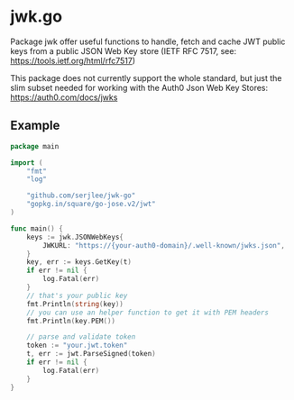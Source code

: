 # jwk.go
Package jwk offer useful functions to handle, fetch and cache JWT public keys from a public
JSON Web Key store (IETF RFC 7517, see: https://tools.ietf.org/html/rfc7517)

This package does not currently support the whole standard, but just the slim subset needed
for working with the Auth0 Json Web Key Stores: https://auth0.com/docs/jwks

## Example
```go
package main

import (
	"fmt"
	"log"

	"github.com/serjlee/jwk-go"
	"gopkg.in/square/go-jose.v2/jwt"
)

func main() {
	keys := jwk.JSONWebKeys{
		JWKURL: "https://{your-auth0-domain}/.well-known/jwks.json",
	}
	key, err := keys.GetKey(t)
	if err != nil {
		log.Fatal(err)
	}
    // that's your public key
	fmt.Println(string(key))
	// you can use an helper function to get it with PEM headers
	fmt.Println(key.PEM())

	// parse and validate token
	token := "your.jwt.token"
	t, err := jwt.ParseSigned(token)
	if err != nil {
		log.Fatal(err)
	}
}
```